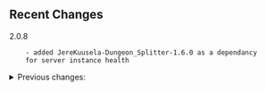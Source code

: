 ## Recent Changes

2.0.8

		- added JereKuusela-Dungeon_Splitter-1.6.0 as a dependancy
		for server instance health

<details>
  <summary>
    Previous changes:
  </summary>

		2.0.7

				- mistlands and ashlands non-starred creatures now drop items as well as mats
		
		2.0.6

				- error corrections
		
		2.0.5

				- ModifyAttackEitrUse, ModifyAttackHealthUse, ModifyDodgeStaminaUse, ModifyDrawStaminaUse, ModifyLowHealth nerfed to reflect similar previous nerfs to character resource usage
				- removed modify discovery radius
				- unnerfed modifyjumpstaminause (mistlands quality of life change)

		2.0.4

				- regenerated and updated epicloot config file

		2.0.3

				- updated MainStreetGaming-BetterDiving-1.1.1 dependency
				- updated RandyKnapp-EpicLoot-0.11.4 dependency
				- updated Azumatt-Azus_UnOfficial_ConfigManager-18.4.1 dependency

		2.0.2

				- updated for latest epicloot release 0.10.3
				- some now redundant balance changes removed
				- epicloot config file changes
				- added MainStreetGaming-BetterDiving-1.1.0 to dependencies

		2.0.1

				- tuned drops for vanilla difficulty
				- added Azus_UnOfficial_ConfigManager to dependencies
				- added tweaked config for Epic Loot

		2.0.0

				- re-wrote all json modifications as json config file patches.
				- reconfigured for my current mod server configuration. IE: only epic loot configuration. 
				- Other mod configurations have been removed.

		1.3.23

				- changed greylings to drop any tier 0 enchanting material

		1.3.22

				- added wackydatabase files for npc market place
				- hoping will make the npc build pieces only visible to admins

		1.3.21

				- added wackydatabase files for pottery barn pieces
				- added ComfyMods-PotteryBarn-1.5.1 to dependencys

		1.3.20 

				- combined nerfs and loottables mod into one mod
				- they were becoming more and more intertwined
				- the old mods are marked as deprecated and will no longer receive updates

		1.3.19 ( MagicPlugin Integration )

				- surtling and eikthyr staff changes to describe damage post nerf (via wackydb and custom localization text)

		1.3.18 ( MagicPlugin Integration )

				- added MagicPlugin gear to the loottables
				- added MagicPlugin as a dependency

		1.3.17 ( Quest Items Integration ):

				- corrected serpent 1 star drop rates
				- added quest item drops to the ocean biome drop table ( for a future vanilla game update )

		1.3.16 ( Quest Items Integration ):

				- added missing quest item drop chance to black forest npcs

		1.3.15 ( Quest Items Integration ):

				- removed example drops from questitems
				- adjusted quest items drop chance using epic loot

		1.3.14 ( Quest Items Integration ):

				- added QuestItems items to the loottable
				- added QuestItems as a dependency
				- added wackysdatabase as a dependency
				- added supporting config files
				- These changes support use of Valheim Legends mod on my server.
				- saves / servers without valheim legends will be fine.
				- you can sell the drops to the trader.

		1.3.9 ( Eitr Integration ):

				- removed Magic, Rare, Epic, Legendary dust from the loot tables
				- added Eitr to the loot tables
				- Going forward, this mod is intended to be paired with version 1.1.24 (or higher) of [EpicLoot Stellarwhims Nerfs](https://valheim.thunderstore.io/package/Stellarwhims/EpicLoot_Stellarwhims_Nerfs/)

		1.3.8:

				- removed antler pickaxe from loot table. this shouldn't drop as it is 
				  core to teaching new players how gating can work in the game through crafting.
				- fixed monster specific loot not dropping.
				- moved serpent scale shield to only drop from serpent.
				- legendary mats should start dropping off 2 star mistlands creatures now.
  
		1.3.7:

				- final tuning candidate 6

		1.3.6:

				- updates and modifications for EL 0.9.3 release

		1.3.5:

				- monster specific gear ( ex: troll / fenring ) drop chances adjusted
				- low level greyling magic dust drop chances increased

		1.3.4:

				- final tuning candidate 5

		1.3.3:

				- minor changes to correctly tell EL that a star level has zero chance of dropping when appropriate.

				- increased greyling magic dust drop chance for star levels 0 - 2

				- adjust various boss' legendary drop chance. generally, the farther you are progressed in bosses, the better legendary drop chances will be.

		1.3.2:

				- moved frostner to only drop from moder

				- moved fenrir claw to only drop from fenrir cultists

				- moved fenrir armor and helm to only drop from fenrir cultists

				- moved root armor to only drop from abomination

				- moved troll armor to only drop from trolls

		1.3.1:

				- fixed json errors

		1.3.0:

				- Mistlands compatability

				- final tuning candidate 4

				- removed iteminfo.json from this mod as it no longer needs changes

		1.2.7:

				- final tuning candidate 3

				- added fenring cultst and ulv to epicloot loot tables

		1.2.6:

				- forgot to update some readme file text.

				- updated dll process filter.

		1.2.5:

				- added Growth and Abomination to the loot tables.

				- added crystal battleaxe, silver knife, bone tower shield, and iron buckler to the loot tables

				- updated this goes here copy operation

		1.2.3 - 1.2.4:

				- re-arranged mob tiers to correspond to general biomes encountered.

				- brought item drops back for high difficulty mobs.

				- updated this goes here mod operation.

				- removed stagbreaker from the regular mob loot tables (can still be crafted & enchanted)

		1.2.2: 

				- i learned markdown stuffs! =D

		1.2.1: 

				- formatted readme code example for read-ability.

		1.2.0: 

				- added an empty dll as a version check for connecting clients to help ensure loottables are synced.

		1.1.9: 

				- final tuning candidate 2

		1.1.8: 

				- final tuning candidate 2

		1.1.7: 

				- edited manifest json. it incorrectly suggested there were manual steps required.

		1.1.6: 

				- final tuning candidate 1

		1.1.5: 

				- difficulty testing.  Kill skeletons with larger groups for higher tier weapons. This will go away.

		1.1.3: -> 1.1.4 

				- difficulty testing. Kill skeletons with larger groups for higher tier weapons. This will go away.

		1.1.2: 

				- initial upload ... and learning how the upload package works. first time using thunderstore.

</details>